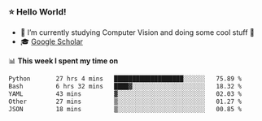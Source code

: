 ### ⭐️ Hello World!

<!--
**hologerry/hologerry** is a ✨ _special_ ✨ repository because its `README.md` (this file) appears on your GitHub profile.

Here are some ideas to get you started:

- 🔭 I’m currently working and studying on Computer Vision
- 🌱 I’m currently learning at Peking University
- 💬 Ask me about 
- 📫 How to reach me: E-mail
- 😄 Pronouns: he/his
- ⚡ Fun fact: Music is the Power
-->


- 🔭 I’m currently studying Computer Vision and doing some cool stuff 🤖
- 🎓 [Google Scholar](https://scholar.google.com/citations?user=3ykqW9wAAAAJ&hl=en)


📊 **This week I spent my time on**

<!--START_SECTION:waka-->

```txt
Python       27 hrs 4 mins   ███████████████████░░░░░░   75.89 %
Bash         6 hrs 32 mins   ████▓░░░░░░░░░░░░░░░░░░░░   18.32 %
YAML         43 mins         ▓░░░░░░░░░░░░░░░░░░░░░░░░   02.03 %
Other        27 mins         ▒░░░░░░░░░░░░░░░░░░░░░░░░   01.27 %
JSON         18 mins         ▒░░░░░░░░░░░░░░░░░░░░░░░░   00.85 %
```

<!--END_SECTION:waka-->
